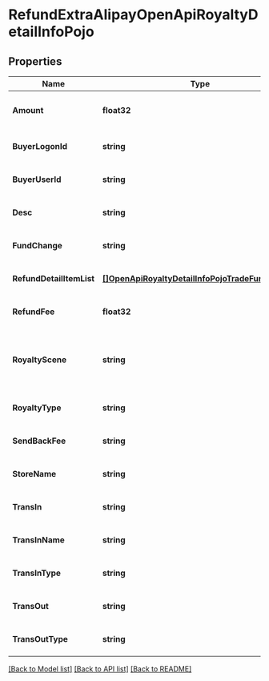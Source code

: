 # RefundExtraAlipayOpenApiRoyaltyDetailInfoPojo

## Properties
Name | Type | Description | Notes
------------ | ------------- | ------------- | -------------
**Amount** | **float32** | 分账的金额，单位为元 | [optional] [default to null]
**BuyerLogonId** | **string** | 买家支付宝账号 | [optional] [default to null]
**BuyerUserId** | **string** | 买家在支付宝的用户id | [optional] [default to null]
**Desc** | **string** | 分账描述 | [optional] [default to null]
**FundChange** | **string** | 分账变更消息 | [optional] [default to null]
**RefundDetailItemList** | [**[]OpenApiRoyaltyDetailInfoPojoTradeFundBillItem**](OpenApiRoyaltyDetailInfoPojoTradeFundBillItem.md) | 退款使用的资金渠道 | [optional] [default to null]
**RefundFee** | **float32** | 总退款金额 | [optional] [default to null]
**RoyaltyScene** | **string** | 可选值：达人佣金、平台服务费、技术服务费、其他 | [optional] [default to null]
**RoyaltyType** | **string** | 分账类型 | [optional] [default to null]
**SendBackFee** | **string** | 买家实际退款金额 | [optional] [default to null]
**StoreName** | **string** | 交易场景 | [optional] [default to null]
**TransIn** | **string** | 收入方账户 | [optional] [default to null]
**TransInName** | **string** | 分账收款方姓名 | [optional] [default to null]
**TransInType** | **string** | 收入方账户类型 | [optional] [default to null]
**TransOut** | **string** | 支出方账户 | [optional] [default to null]
**TransOutType** | **string** | 支出方账户类型 | [optional] [default to null]

[[Back to Model list]](../README.md#documentation-for-models) [[Back to API list]](../README.md#documentation-for-api-endpoints) [[Back to README]](../README.md)



